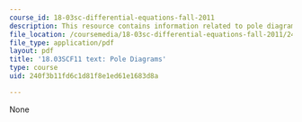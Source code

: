 ```yaml
---
course_id: 18-03sc-differential-equations-fall-2011
description: This resource contains information related to pole diagrams.
file_location: /coursemedia/18-03sc-differential-equations-fall-2011/240f3b11fd6c1d81f8e1ed61e1683d8a_MIT18_03SCF11_s31_2text.pdf
file_type: application/pdf
layout: pdf
title: '18.03SCF11 text: Pole Diagrams'
type: course
uid: 240f3b11fd6c1d81f8e1ed61e1683d8a

---
```

None